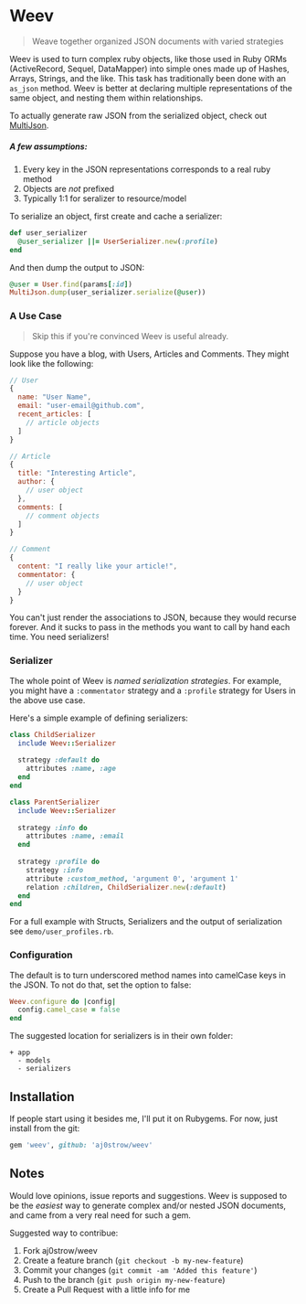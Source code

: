 # Weev

> Weave together organized JSON documents with varied strategies

Weev is used to turn complex ruby objects, like those used in Ruby ORMs (ActiveRecord, Sequel, DataMapper) into simple ones made up of Hashes, Arrays, Strings, and the like. This task has traditionally been done with an `as_json` method. Weev is better at declaring multiple representations of the same object, and nesting them within relationships. 

To actually generate raw JSON from the serialized object, check out [MultiJson](https://github.com/intridea/multi_json). 

##### A few assumptions:

1. Every key in the JSON representations corresponds to a real ruby method
2. Objects are *not* prefixed
3. Typically 1:1 for seralizer to resource/model

To serialize an object, first create and cache a serializer:

```ruby
def user_serializer
  @user_serializer ||= UserSerializer.new(:profile)
end
```

And then dump the output to JSON:

```ruby
@user = User.find(params[:id])
MultiJson.dump(user_serializer.serialize(@user))
```

### A Use Case

> Skip this if you're convinced Weev is useful already.

Suppose you have a blog, with Users, Articles and Comments. They might look like the following:

```javascript
// User
{
  name: "User Name",
  email: "user-email@github.com",
  recent_articles: [ 
    // article objects
  ] 
}

// Article
{
  title: "Interesting Article",
  author: {
    // user object
  },
  comments: [
    // comment objects
  ]
}

// Comment
{
  content: "I really like your article!",
  commentator: {
    // user object
  }
}
```

You can't just render the associations to JSON, because they would recurse forever. And it sucks to pass in the methods you want to call by hand each time. You need serializers!

### Serializer

The whole point of Weev is *named serialization strategies*. For example, you might have a `:commentator` strategy and a `:profile` strategy for Users in the above use case. 

Here's a simple example of defining serializers:

```ruby
class ChildSerializer
  include Weev::Serializer
  
  strategy :default do
    attributes :name, :age
  end
end

class ParentSerializer
  include Weev::Serializer
  
  strategy :info do
    attributes :name, :email
  end
  
  strategy :profile do
    strategy :info
    attribute :custom_method, 'argument 0', 'argument 1'
    relation :children, ChildSerializer.new(:default)
  end
end
````

For a full example with Structs, Serializers and the output of serialization see `demo/user_profiles.rb`.

### Configuration

The default is to turn underscored method names into camelCase keys in the JSON. To not do that, set the option to false:

```ruby
Weev.configure do |config|
  config.camel_case = false
end
```

The suggested location for serializers is in their own folder:

```
+ app
  - models
  - serializers
```

## Installation

If people start using it besides me, I'll put it on Rubygems. For now, just install from the git:

```ruby
gem 'weev', github: 'aj0strow/weev'
```

## Notes

Would love opinions, issue reports and suggestions. Weev is supposed to be the *easiest* way to generate complex and/or nested JSON documents, and came from a very real need for such a gem.  

Suggested way to contribue:

1. Fork aj0strow/weev
2. Create a feature branch (`git checkout -b my-new-feature`)
3. Commit your changes (`git commit -am 'Added this feature'`)
4. Push to the branch (`git push origin my-new-feature`)
5. Create a Pull Request with a little info for me
